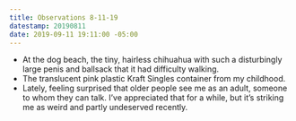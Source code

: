 ```yaml
---
title: Observations 8-11-19
datestamp: 20190811
date: 2019-09-11 19:11:00 -05:00
---
```


- At the dog beach, the tiny, hairless chihuahua with such a disturbingly large penis and ballsack that it had difficulty walking.
- The translucent pink plastic Kraft Singles container from my childhood.
- Lately, feeling surprised that older people see me as an adult, someone to whom they can talk. I’ve appreciated that for a while, but it’s striking me as weird and partly undeserved recently.
